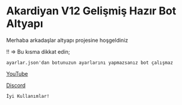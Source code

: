 Akardiyan V12 Gelişmiş Hazır Bot Altyapı
=================
Merhaba arkadaşlar altyapı projesine hoşgeldiniz

!! => Bu kısma dikkat edin;

`ayarlar.json'dan botunuzun ayarlarını yapmazsanız bot çalışmaz`

[YouTube](https://www.youtube.com/channel/UCefQXJPxd3YxXea-W-hq5RQ)

[Discord](https://discord.gg/eyj4HbT7JH)

 
 `İyi Kullanımlar!`

